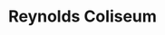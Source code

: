 ---
categories:
- '1960'
- '1970'
- '2000'
- '2010'
events:
- audio_id: null
  building: Reynolds Coliseum
  categories: reynolds-coliseum
  description: Ed Leftwich became the first African-American to be recruited to the
    basketball team, and the first to receive a scholarship as a freshman.
  event_decade: '1960'
  event_id: '5'
  excerpt: Ed Leftwich became the first African-American to be recruited to the basketball
    team, and the first to receive a scholarship as a freshman.
  iiif_crop: null
  image id (orig): 0008049
  image_caption: null
  image_id: 0008049
  image_type: null
  redirect_from: null
  start_date: 01/01/1968
  title: First African-American recruited for basketball
  year: '1968'
- audio_id: null
  building: Reynolds Coliseum
  categories: reynolds-coliseum
  description: Al Heartley became the first African-American to be awarded a basketball
    scholarship at NC State. He later became the first African-American captain of
    the team (1970-1971), and the first African-American to win the Alumni Athletics
    trophy (1971).
  event_decade: '1960'
  event_id: '6'
  excerpt: Al Heartley became the first African-American to be awarded a basketball
    scholarship at NC State. He later became the first African-American captain of
    the team (1970-1971), and the first African-American to win the Alumni Athletics
    trophy (1971).
  iiif_crop: null
  image id (orig): 0007995
  image_caption: null
  image_id: 0007995
  image_type: null
  redirect_from: null
  start_date: 01/01/1968
  title: First basketball scholarship awarded to an African-American
  year: '1968'
- audio_id: null
  building: Reynolds Coliseum
  categories: reynolds-coliseum
  description: David Thompson was named NC State's first African-American All-American
    winner in basketball. In 2012 he was inducted into the NC State Athletics Hall
    of Fame.
  event_decade: '1970'
  event_id: '13'
  excerpt: David Thompson was named NC State's first African-American All-American
    winner in basketball. In 2012 he was inducted into the NC State Athletics Hall
    of Fame.
  iiif_crop: null
  image id (orig): 0008152
  image_caption: null
  image_id: 0008152
  image_type: null
  redirect_from: null
  start_date: 01/01/1973
  title: First African-American All-American winner
  year: '1973'
- audio_id: null
  building: Reynolds Coliseum
  categories: reynolds-coliseum
  description: Presidential candidate Barack Obama appeared before a crowd at Reynolds
    Coliseum shortly after defeating rivals in the Democratic presidential primaries.
  event_decade: '2000'
  event_id: '38'
  excerpt: Presidential candidate Barack Obama appeared before a crowd at Reynolds
    Coliseum shortly after defeating rivals in the Democratic presidential primaries.
  iiif_crop: null
  image id (orig): 3funk_ObamaVisitsNCSU_033
  image_caption: null
  image_id: 3funk_ObamaVisitsNCSU_033
  image_type: null
  redirect_from: null
  start_date: 01/01/2008
  title: Candidate Barack Obama Visit
  year: '2008'
- audio_id: null
  building: Reynolds Coliseum
  categories: reynolds-coliseum
  description: President Barack Obama spoke before an audience in Reynolds Coliseum.
    During the speech he promoted the American Jobs Act.
  event_decade: '2010'
  event_id: '43'
  excerpt: President Barack Obama spoke before an audience in Reynolds Coliseum. During
    the speech he promoted the American Jobs Act.
  iiif_crop: null
  image id (orig): mc00336-Obama2011-015-Pres-Obama-Speaking
  image_caption: null
  image_id: mc00336-Obama2011-015-Pres-Obama-Speaking
  image_type: null
  redirect_from: null
  start_date: 01/01/2011
  title: President Obama at rally
  year: '2011'
- audio_id: sa-rwb-009
  building: Reynolds Coliseum
  categories: reynolds-coliseum
  description: Alfred "Al" Heartley and William Cooper become the first African-American
    members of the freshman basketball team. Heartley later went on to play on the
    varsity team.
  event_decade: '1960'
  event_id: '47'
  excerpt: Alfred "Al" Heartley and William Cooper become the first African-American
    members of the freshman basketball team. Heartley later went on to play on the
    varsity team.
  iiif_crop: null
  image id (orig): 0008790
  image_caption: null
  image_id: 0008790
  image_type: null
  redirect_from: /events/1/index.html
  start_date: 01/01/1967
  title: First African-American Freshman Basketball Players
  year: '1967'
- audio_id: sa-rwb-019
  building: Reynolds Coliseum
  categories: reynolds-coliseum
  description: A Women's Basketball team was established for the first time. The team
    included two African American women, Gwen Jenkins and Cynthia Steele.
  event_decade: '1970'
  event_id: '73'
  excerpt: A Women's Basketball team was established for the first time. The team
    included two African American women, Gwen Jenkins and Cynthia Steele.
  iiif_crop: null
  image id (orig): 0012288
  image_caption: null
  image_id: 0012288
  image_type: null
  redirect_from: /events/27/index.html
  start_date: 01/01/1975
  title: First Women's Basketball Team
  year: '1975'
- audio_id: null
  building: Reynolds Coliseum
  categories: reynolds-coliseum
  description: Norma Wright Garcia became the first African-American female to receive
    an undergraduate degree, earning a BA in history.
  event_decade: '1960'
  event_id: '84'
  excerpt: Norma Wright Garcia became the first African-American female to receive
    an undergraduate degree, earning a BA in history.
  iiif_crop: null
  image id (orig): 0228105
  image_caption: null
  image_id: 0228105
  image_type: null
  redirect_from: /events/16/index.html
  start_date: 01/01/1967
  title: First Female African-American Undgergraduate Degree Recipient
  year: '1967'
- audio_id: null
  building: Reynolds Coliseum
  categories: reynolds-coliseum
  description: Irwin Holmes earned a B.S. in Electrical Engineering, making him the
    first African-American undergraduate to receive a degree at NC State.
  event_decade: '1960'
  event_id: '91'
  excerpt: Irwin Holmes earned a B.S. in Electrical Engineering, making him the first
    African-American undergraduate to receive a degree at NC State.
  iiif_crop: null
  image id (orig): '0012024'
  image_caption: null
  image_id: '0012024'
  image_type: null
  redirect_from: /events/6/index.html
  start_date: 01/01/1962
  title: First African-American Undergraduate Degree Conferred
  year: '1962'
- audio_id: null
  building: Reynolds Coliseum
  categories: reynolds-coliseum
  description: Robert Clemons received a professional degree in Electrical Engineering
    (PREE), becoming the first African-American to graduate from NC State.
  event_decade: '1960'
  event_id: '92'
  excerpt: Robert Clemons received a professional degree in Electrical Engineering
    (PREE), becoming the first African-American to graduate from NC State.
  iiif_crop: null
  image id (orig): 0002910
  image_caption: null
  image_id: 0002910
  image_type: null
  redirect_from: /events/4/index.html
  start_date: 01/01/1960
  title: First African-American Graduate
  year: '1960'
lat: '35.783501'
layout: post
lng: '-78.669899'
order: 9
permalink: places/reynolds-coliseum/
place: reynolds-coliseum
title: Reynolds Coliseum

---